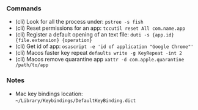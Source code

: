 ### Commands

- (cli) Look for all the process under: `pstree -s fish`
- (cli) Reset permissions for an app: `tccutil reset All com.name.app`
- (cli) Register a default opening of an text file: `duti -s {app.id} {file.extension} {operation}`
- (cli) Get id of app: `osascript -e 'id of application "Google Chrome"'`
- (cli) Macos faster key repeat `defaults write -g KeyRepeat -int 2`
- (cli) Macos remove quarantine app `xattr -d com.apple.quarantine /path/to/app`

### Notes

- Mac key bindings location: `~/Library/Keybindings/DefaultKeyBinding.dict`

